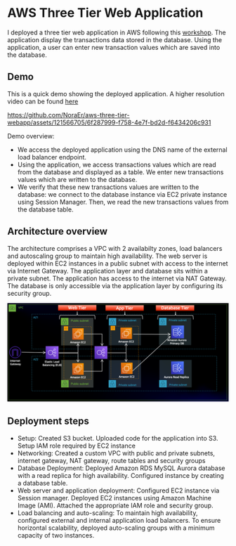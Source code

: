 # AWS Three Tier Web Application
I deployed a three tier web application in AWS following this [workshop](https://catalog.us-east-1.prod.workshops.aws/workshops/85cd2bb2-7f79-4e96-bdee-8078e469752a/en-US/introduction/getting-started). The application display the transactions data stored in the database. Using the application, a user can enter new transaction values which are  saved into the database. 
## Demo
This is a quick demo showing the deployed application. A higher resolution video can be found [here](https://github.com/NoraEr/aws-three-tier-webapp/blob/main/Demo/AWS_three_tier_webapp_demo.mp4)

https://github.com/NoraEr/aws-three-tier-webapp/assets/121566705/6f287999-f758-4e7f-bd2d-f6434206c931

Demo overview:
- We access the deployed application using the DNS name of the external load balancer endpoint.
- Using the application, we access transactions values which are read from the database and displayed as a table. We enter new transactions values which are written to the database.
- We verify that these new transactions values are written to the database: we connect to the database instance via EC2 private instance using Session Manager. Then, we read the new transactions values from the database table.


## Architecture overview 
The architecture comprises a VPC with 2 availabilty zones, load balancers and autoscaling group to maintain high availability. The web server is deployed within EC2 instances in a public subnet with access to the internet via Internet Gateway. The application layer and database sits within a private subnet. The application has access to the internet via NAT Gateway. The database is only accessible via the application layer by configuring its security group.

![architecture](https://github.com/NoraEr/aws-three-tier-webapp/blob/main/architecture/three-tier-webapp-architecture.png)

## Deployment steps
- Setup: Created S3 bucket. Uploaded code for the application into S3. Setup IAM role required by EC2 instance
- Networking: Created a custom VPC with public and private subnets, internet gateway, NAT gateway, route tables and security groups
- Database Deployment: Deployed Amazon RDS MySQL Aurora database with a read replica for high availability. Configured instance by creating a database table.
- Web server and application deployment: Configured EC2 instance via Session manager. Deployed EC2 instances using Amazon Machine Image (AMI). Attached the appropriate IAM role and security group.
- Load balancing and auto-scaling: To maintain high availability, configured external and internal application load balancers. To ensure horizontal scalability, deployed auto-scaling groups with a minimum capacity of two instances.

